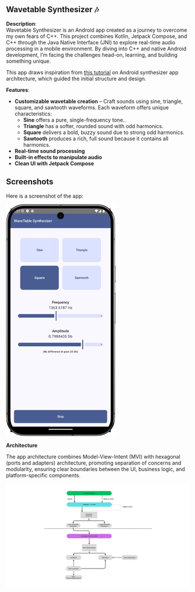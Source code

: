 
## Wavetable Synthesizer 🎶

**Description**:  
Wavetable Synthesizer is an Android app created as a journey to overcome my own fears of C++. This project combines Kotlin, Jetpack Compose, and C++ through the Java Native Interface (JNI) to explore real-time audio processing in a mobile environment. By diving into C++ and native Android development, I’m facing the challenges head-on, learning, and building something unique.

This app draws inspiration from [this tutorial](https://thewolfsound.com/android-synthesizer-1-app-architecture/) on Android synthesizer app architecture, which guided the initial structure and design.

**Features**:

-   **Customizable wavetable creation** – Craft sounds using sine, triangle, square, and sawtooth waveforms. Each waveform offers unique characteristics:
    -   **Sine** offers a pure, single-frequency tone..
    -   **Triangle** has a softer, rounded sound with odd harmonics.
    -   **Square** delivers a bold, buzzy sound due to strong odd harmonics.
    -   **Sawtooth** produces a rich, full sound because it contains all harmonics.
-   **Real-time sound processing**
-   **Built-in effects to manipulate audio**
-   **Clean UI with Jetpack Compose**

## Screenshots

Here is a screenshot of the app:

<img src="assets/screenshot.png" alt="Screenshot" width="300"/>

**Architecture**

The app architecture combines Model-View-Intent (MVI) with hexagonal (ports and adapters) architecture, promoting separation of concerns and modularity, ensuring clear boundaries between the UI, business logic, and platform-specific components.

<img src="assets/architecture.png" alt="Screenshot" />

